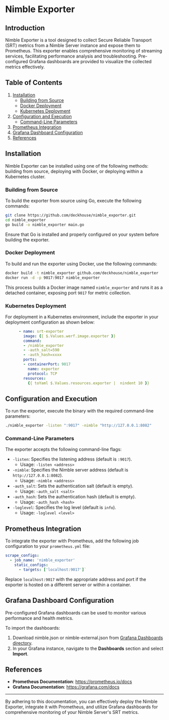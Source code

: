 ﻿
# Nimble Exporter

## Introduction

Nimble Exporter is a tool designed to collect Secure Reliable Transport (SRT) metrics from a Nimble Server instance and expose them to Prometheus. This exporter enables comprehensive monitoring of streaming services, facilitating performance analysis and troubleshooting. Pre-configured Grafana dashboards are provided to visualize the collected metrics effectively.

## Table of Contents

1.  [Installation](#installation)
    -   [Building from Source](#building-from-source)
    -   [Docker Deployment](#docker-deployment)
    -   [Kubernetes Deployment](#kubernetes-deployment)
2.  [Configuration and Execution](#configuration-and-execution)
    -   [Command-Line Parameters](#command-line-parameters)
3.  [Prometheus Integration](#prometheus-integration)
4.  [Grafana Dashboard Configuration](#grafana-dashboard-configuration)
5.  [References](#references)


## Installation

Nimble Exporter can be installed using one of the following methods: building from source, deploying with Docker, or deploying within a Kubernetes cluster.

### Building from Source

To build the exporter from source using Go, execute the following commands:

``` bash
git clone https://github.com/deckhouse/nimble_exporter.git
cd nimble_exporter
go build -o nimble_exporter main.go 
```

Ensure that Go is installed and properly configured on your system before building the exporter.

### Docker Deployment

To build and run the exporter using Docker, use the following commands:

```bash
docker build -t nimble_exporter github.com/deckhouse/nimble_exporter
docker run -d -p 9017:9017 nimble_exporter
```

This process builds a Docker image named `nimble_exporter` and runs it as a detached container, exposing port `9017` for metric collection.

### Kubernetes Deployment

For deployment in a Kubernetes environment, include the exporter in your deployment configuration as shown below:

```yaml
      - name: srt-exporter
        image: {{ $.Values.werf.image.exporter }}
        command:
        - /nimble_exporter
        - -auth_salt=590
        - -auth_hash=xxxx
        ports:
        - containerPort: 9017
          name: exporter
          protocol: TCP
        resources:
          {{ toYaml $.Values.resources.exporter |  nindent 10 }}
```

## Configuration and Execution

To run the exporter, execute the binary with the required command-line parameters:

```bash
./nimble_exporter -listen ":9017" -nimble "http://127.0.0.1:8082"
```
### Command-Line Parameters

The exporter accepts the following command-line flags:

-   `-listen`: Specifies the listening address (default is `:9017`).
    -   Usage: `-listen <address>`
-   `-nimble`: Specifies the Nimble server address (default is `http://127.0.0.1:8082`).
    -   Usage: `-nimble <address>`
-   `-auth_salt`: Sets the authentication salt (default is empty).
    -   Usage: `-auth_salt <salt>`
-   `-auth_hash`: Sets the authentication hash (default is empty).
    -   Usage: `-auth_hash <hash>`
-   `-loglevel`: Specifies the log level (default is `info`).
    -   Usage: `-loglevel <level>`
   
## Prometheus Integration

To integrate the exporter with Prometheus, add the following job configuration to your `prometheus.yml` file:

```yaml
scrape_configs:
  - job_name: 'nimble_exporter'
    static_configs:
      - targets: ['localhost:9017']` 
```
Replace `localhost:9017` with the appropriate address and port if the exporter is hosted on a different server or within a container.

## Grafana Dashboard Configuration

Pre-configured Grafana dashboards can be used to monitor various performance and health metrics. 

To import the dashboards:

1.  Download nimble.json or nimble-external.json from [Grafana Dashboards directory](https://github.com/deckhouse/nimble_exporter/tree/main/monitoring/grafana-dashboards).
2.  In your Grafana instance, navigate to the **Dashboards** section and select **Import**.

## References

-   **Prometheus Documentation**: https://prometheus.io/docs
-   **Grafana Documentation**: https://grafana.com/docs

----------

By adhering to this documentation, you can effectively deploy the Nimble Exporter, integrate it with Prometheus, and utilize Grafana dashboards for comprehensive monitoring of your Nimble Server's SRT metrics.
